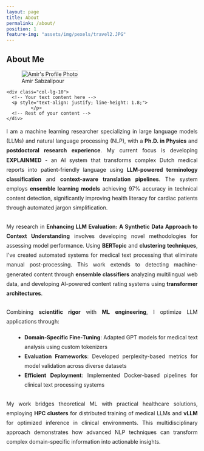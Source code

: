 ```yaml
---
layout: page
title: About
permalink: /about/
position: 1
feature-img: "assets/img/pexels/travel2.JPG"
---
```


## About Me
<div class="container mt-4">
  <div class="row align-items-start">
    <!-- Image column with reduced width -->
    <div class="col-lg-2 text-lg-start ps-0">  <!-- ps-0 removes left padding -->
      <figure class="mb-5 me-3" style="max-width: 150px;">  <!-- Added me-3 for right margin -->
        <img src="{{ '/assets/img/amir.jpg' | relative_url }}"
             alt="Amir's Profile Photo"
             class="img-fluid"
             style="max-width: 150px; height: auto; border: 1px solid #ddd;">
        <figcaption class="mt-2 small">Amir Sabzalipour</figcaption>
      </figure>
    </div>
    
  <!-- Content column -->
    <div class="col-lg-10">
      <!-- Your text content here -->
      <p style="text-align: justify; line-height: 1.8;">
             </p>
      <!-- Rest of your content -->
    </div>
  </div>
</div>

<p style="text-align: justify; line-height: 1.8; margin-bottom: 1.5rem;">
I am a machine learning researcher specializing in large language models (LLMs) and natural language processing (NLP), with a <strong>Ph.D. in Physics</strong> and <strong>postdoctoral research experience</strong>. My current focus is developing <strong>EXPLAINMED</strong> - an AI system that transforms complex Dutch medical reports into patient-friendly language using <strong>LLM-powered terminology classification</strong> and <strong>context-aware translation pipelines</strong>. The system employs <strong>ensemble learning models</strong> achieving 97% accuracy in technical content detection, significantly improving health literacy for cardiac patients through automated jargon simplification.
</p>  

<p style="text-align: justify; line-height: 1.8; margin-bottom: 1.5rem;">
My research in <strong>Enhancing LLM Evaluation: A Synthetic Data Approach to Context Understanding</strong> involves developing novel methodologies for assessing model performance. Using <strong>BERTopic</strong> and <strong>clustering techniques</strong>, I've created automated systems for medical text processing that eliminate manual post-processing. This work extends to detecting machine-generated content through <strong>ensemble classifiers</strong> analyzing multilingual web data, and developing AI-powered content rating systems using <strong>transformer architectures</strong>.
</p>  

<div style="text-align: justify; margin-bottom: 1.5rem;">
  <p style="line-height: 1.8; margin-bottom: 1rem;">
  Combining <strong>scientific rigor</strong> with <strong>ML engineering</strong>, I optimize LLM applications through:
  </p>
  <ul style="line-height: 1.8; margin-left: 1.5rem; text-align: justify;">
    <li><strong>Domain-Specific Fine-Tuning</strong>: Adapted GPT models for medical text analysis using custom tokenizers</li>
    <li><strong>Evaluation Frameworks</strong>: Developed perplexity-based metrics for model validation across diverse datasets</li>
    <li><strong>Efficient Deployment</strong>: Implemented Docker-based pipelines for clinical text processing systems</li>
  </ul>
</div>

<p style="text-align: justify; line-height: 1.8;">
My work bridges theoretical ML with practical healthcare solutions, employing <strong>HPC clusters</strong> for distributed training of medical LLMs and <strong>vLLM</strong> for optimized inference in clinical environments. This multidisciplinary approach demonstrates how advanced NLP techniques can transform complex domain-specific information into actionable insights.
</p>

<style>
  .professional-profile ul {
    line-height: 1.7;
  }
  .shadow-lg {
    box-shadow: 0 1rem 3rem rgba(0,0,0,.175)!important;
  }
  .rounded {
    border-radius: 0.375rem!important;
  }
</style>
